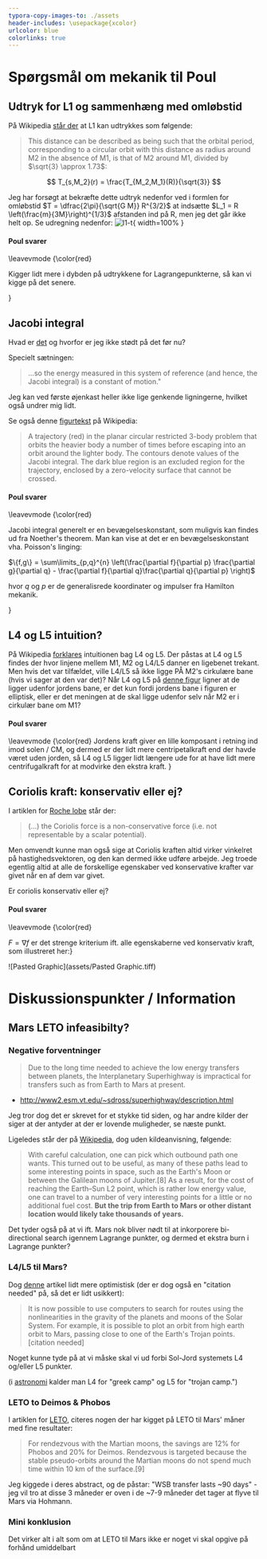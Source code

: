 ```yaml
---
typora-copy-images-to: ./assets
header-includes: \usepackage{xcolor}
urlcolor: blue
colorlinks: true
---
```


# Spørgsmål om mekanik til Poul

## Udtryk for L1 og sammenhæng med omløbstid

På Wikipedia [står der](https://en.wikipedia.org/wiki/Lagrangian_point#L1) at L1 kan udtrykkes som følgende:

> This distance can be described as being such that the orbital period, corresponding to a circular orbit with this distance as radius around M2 in the absence of M1, is that of M2 around M1, divided by $\sqrt{3} \approx 1.73$:

$$
T_{s,M_2}(r) = \frac{T_{M_2,M_1}(R)}{\sqrt{3}}
$$

Jeg har forsøgt at bekræfte dette udtryk nedenfor ved i formlen for omløbstid $T = \dfrac{2\pi}{\sqrt{G M}} R^{3/2}$ at indsætte $L_1 = R \left(\frac{m}{3M}\right)^{1/3}$ afstanden ind på R, men jeg det går ikke helt op.  Se udregning nedenfor:
![l1-t](assets/l1-t.JPG){ width=100% }

#### Poul svarer

\leavevmode {\color{red}

Kigger lidt mere i dybden på udtrykkene for Lagrangepunkterne, så kan vi kigge på det senere.

}

## Jacobi integral

Hvad er [det](https://en.wikipedia.org/wiki/Jacobi_integral) og hvorfor er jeg ikke stødt på det før nu?

Specielt sætningen:
> ...so the energy measured in this system of reference (and hence, the Jacobi integral) is a constant of motion."

Jeg kan ved første øjenkast heller ikke lige genkende ligningerne, hvilket også undrer mig lidt.

Se også denne [figurtekst](https://en.wikipedia.org/wiki/Zero-velocity_surface#/media/File:Circular_restricted_3-body_problem.png) på Wikipedia:

> A trajectory (red) in the planar circular restricted 3-body problem that orbits the heavier body a number of times before escaping into an orbit around the lighter body. The contours denote values of the Jacobi integral. The dark blue region is an excluded region for the trajectory, enclosed by a zero-velocity surface that cannot be crossed.

#### Poul svarer

\leavevmode {\color{red}

Jacobi integral generelt er en bevægelseskonstant, som muligvis kan findes ud fra Noether's theorem. Man kan vise at det er en bevægelseskonstant vha. Poisson's linging:

$\{f,g\} = \sum\limits_{p,q}^{n} \left(\frac{\partial f}{\partial p} \frac{\partial g}{\partial q} - \frac{\partial f}{\partial q}\frac{\partial q}{\partial p} \right)$

hvor $q$ og $p$ er de generalisrede koordinater og impulser fra Hamilton mekanik.

}

## L4 og L5 intuition?

På Wikipedia [forklares](https://en.wikipedia.org/wiki/Lagrangian_point#L4_and_L5) intuitionen bag L4 og L5. Der påstas at L4 og L5 findes der hvor linjene mellem M1, M2 og L4/L5 danner en ligebenet trekant. Men hvis det var tilfældet, ville L4/L5 så ikke ligge PÅ M2's cirkulære bane (hvis vi sager at den var det)? Når L4 og L5 på [denne figur](https://en.wikipedia.org/wiki/Lagrangian_point#/media/File:Lagrange_points2.svg) ligner at de ligger udenfor jordens bane, er det kun fordi jordens bane i figuren er elliptisk, eller er det meningen at de skal ligge udenfor selv når M2 er i cirkulær bane om M1?

#### Poul svarer

\leavevmode {\color{red}
Jordens kraft giver en lille komposant i retning ind imod solen / CM, og dermed er der lidt mere centripetalkraft end der havde været uden jorden, så L4 og L5 ligger lidt længere ude for at have lidt mere centrifugalkraft for at modvirke den ekstra kraft.
}

## Coriolis kraft: konservativ eller ej?
I artiklen for [Roche lobe](https://en.wikipedia.org/wiki/Roche_lobe) står der:
> (...) the Coriolis force is a non-conservative force (i.e. not representable by a scalar potential).

Men omvendt kunne man også sige at Coriolis kraften altid virker vinkelret på hastighedsvektoren, og den kan dermed ikke udføre arbejde. Jeg troede egentlig altid at alle de forskellige egenskaber ved konservative krafter var givet når en af dem var givet.

Er coriolis konservativ eller ej?

#### Poul svarer

\leavevmode {\color{red}

$F = \nabla f$ er det strenge kriterium ift. alle egenskaberne ved konservativ kraft, som illustreret her:}

![Pasted Graphic](assets/Pasted Graphic.tiff)

# Diskussionspunkter / Information

## Mars LETO infeasibilty?

### Negative forventninger
> Due to the long time needed to achieve the low energy transfers between planets, the Interplanetary Superhighway is impractical for transfers such as from Earth to Mars at present.
- http://www2.esm.vt.edu/~sdross/superhighway/description.html

Jeg tror dog det er skrevet for et stykke tid siden, og har andre kilder der siger at der antyder at der er lovende muligheder, se næste punkt.

Ligeledes står der på [Wikipedia](https://en.wikipedia.org/wiki/Interplanetary_Transport_Network#Paths), dog uden kildeanvisning, følgende:

> With careful calculation, one can pick which outbound path one wants. This turned out to be useful, as many of these paths lead to some interesting points in space, such as the Earth's Moon or between the Galilean moons of Jupiter.[8] As a result, for the cost of reaching the Earth–Sun L2 point, which is rather low energy value, one can travel to a number of very interesting points for a little or no additional fuel cost. **But the trip from Earth to Mars or other distant location would likely take thousands of years.**

Det tyder også på at vi ift. Mars nok bliver nødt til at inkorporere bi-directional search igennem Lagrange punkter, og dermed et ekstra burn i Lagrange punkter?

### L4/L5 til Mars?

Dog [denne](https://en.wikipedia.org/wiki/Orbital_mechanics#Interplanetary_Transport_Network_and_fuzzy_orbits) artikel lidt mere optimistisk (der er dog også en "citation needed" på, så det er lidt usikkert):

> It is now possible to use computers to search for routes using the nonlinearities in the gravity of the planets and moons of the Solar System. For example, it is possible to plot an orbit from high earth orbit to Mars, passing close to one of the Earth's Trojan points.[citation needed]

Noget kunne tyde på at vi måske skal vi ud forbi Sol-Jord systemets L4 og/eller L5 punkter.

(i [astronomi](https://en.wikipedia.org/wiki/Trojan_(astronomy)) kalder man L4 for "greek camp" og L5 for "trojan camp.")

###  LETO to Deimos & Phobos
I artiklen for [LETO](https://en.wikipedia.org/wiki/Low-energy_transfer#Delta-v_savings), citeres nogen der har kigget på LETO til Mars' måner med fine resultater:

> For rendezvous with the Martian moons, the savings are 12% for Phobos and 20% for Deimos. Rendezvous is targeted because the stable pseudo-orbits around the Martian moons do not spend much time within 10 km of the surface.[9]

Jeg kiggede i deres abstract, og de påstar: "WSB transfer lasts ~90 days" - jeg vil tro at disse 3 måneder er oven i de ~7-9 måneder det tager at flyve til Mars via Hohmann.

### Mini konklusion
Det virker alt i alt som om at LETO til Mars ikke er noget vi skal opgive på forhånd umiddelbart
